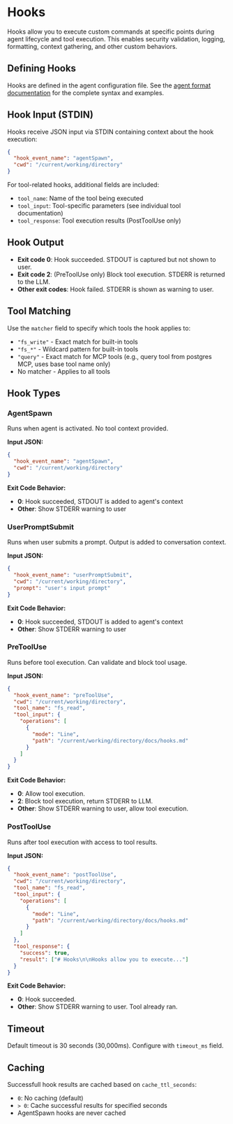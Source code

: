 # Hooks

Hooks allow you to execute custom commands at specific points during agent lifecycle and tool execution. This enables security validation, logging, formatting, context gathering, and other custom behaviors.

## Defining Hooks

Hooks are defined in the agent configuration file. See the [agent format documentation](agent-format.md#hooks-field) for the complete syntax and examples.

## Hook Input (STDIN)

Hooks receive JSON input via STDIN containing context about the hook execution:

```json
{
  "hook_event_name": "agentSpawn",
  "cwd": "/current/working/directory"
}
```

For tool-related hooks, additional fields are included:
- `tool_name`: Name of the tool being executed
- `tool_input`: Tool-specific parameters (see individual tool documentation)
- `tool_response`: Tool execution results (PostToolUse only)

## Hook Output

- **Exit code 0**: Hook succeeded. STDOUT is captured but not shown to user.
- **Exit code 2**: (PreToolUse only) Block tool execution. STDERR is returned to the LLM.
- **Other exit codes**: Hook failed. STDERR is shown as warning to user.

## Tool Matching

Use the `matcher` field to specify which tools the hook applies to:
- `"fs_write"` - Exact match for built-in tools
- `"fs_*"` - Wildcard pattern for built-in tools
- `"query"` - Exact match for MCP tools (e.g., query tool from postgres MCP, uses base tool name only)
- No matcher - Applies to all tools

## Hook Types

### AgentSpawn

Runs when agent is activated. No tool context provided.

**Input JSON:**
```json
{
  "hook_event_name": "agentSpawn",
  "cwd": "/current/working/directory"
}
```

**Exit Code Behavior:**
- **0**: Hook succeeded, STDOUT is added to agent's context
- **Other**: Show STDERR warning to user

### UserPromptSubmit

Runs when user submits a prompt. Output is added to conversation context.

**Input JSON:**
```json
{
  "hook_event_name": "userPromptSubmit",
  "cwd": "/current/working/directory",
  "prompt": "user's input prompt"
}
```

**Exit Code Behavior:**
- **0**: Hook succeeded, STDOUT is added to agent's context
- **Other**: Show STDERR warning to user

### PreToolUse

Runs before tool execution. Can validate and block tool usage.

**Input JSON:**
```json
{
  "hook_event_name": "preToolUse",
  "cwd": "/current/working/directory",
  "tool_name": "fs_read",
  "tool_input": {
    "operations": [
      {
        "mode": "Line",
        "path": "/current/working/directory/docs/hooks.md"
      }
    ]
  }
}
```

**Exit Code Behavior:**
- **0**: Allow tool execution.
- **2**: Block tool execution, return STDERR to LLM.
- **Other**: Show STDERR warning to user, allow tool execution.

### PostToolUse

Runs after tool execution with access to tool results.

**Input JSON:**
```json
{
  "hook_event_name": "postToolUse",
  "cwd": "/current/working/directory",
  "tool_name": "fs_read",
  "tool_input": {
    "operations": [
      {
        "mode": "Line",
        "path": "/current/working/directory/docs/hooks.md"
      }
    ]
  },
  "tool_response": {
    "success": true,
    "result": ["# Hooks\n\nHooks allow you to execute..."]
  }
}
```

**Exit Code Behavior:**
- **0**: Hook succeeded.
- **Other**: Show STDERR warning to user. Tool already ran.

## Timeout

Default timeout is 30 seconds (30,000ms). Configure with `timeout_ms` field.

## Caching

Successfull hook results are cached based on `cache_ttl_seconds`:
- `0`: No caching (default)
- `> 0`: Cache successful results for specified seconds
- AgentSpawn hooks are never cached